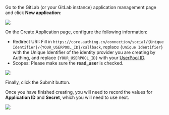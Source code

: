 <IntegrationDetailCard title="Create an application in GitLab (or your GitLab instance)">

Go to the GitLab (or your GitLab instance) application management page and click **New application**:

![](https://cdn.authing.cn/img/20210407155621.png)

On the Create Application page, configure the following information:

- Redirect URI: Fill in `https://core.authing.cn/connection/social/{Unique Identifier}/{YOUR_USERPOOL_ID}/callback`, replace `{Unique Identifier}` with the Unique Identifier of the identity provider you are creating by Authing, and replace `{YOUR_USERPOOL_ID}` with your [UserPool ID](/en/guides/faqs/get-userpool-id-and-secret.md).
- Scopes: Please make sure the **read_user** is checked.

![](https://cdn.authing.cn/img/20210407155748.png)

Finally, click the Submit button.

Once you have finished creating, you will need to record the values for **Application ID** and **Secret**, which you will need to use next.

![](https://cdn.authing.cn/img/20210407160341.png)

</IntegrationDetailCard>
